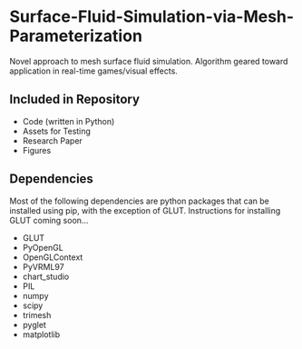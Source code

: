 # Surface-Fluid-Simulation-via-Mesh-Parameterization
Novel approach to mesh surface fluid simulation. Algorithm geared toward application in real-time games/visual effects.

## Included in Repository

- Code (written in Python)
- Assets for Testing
- Research Paper
- Figures

## Dependencies

Most of the following dependencies are python packages that can be installed using pip, with the exception of GLUT. Instructions for installing GLUT coming soon...

- GLUT
- PyOpenGL
- OpenGLContext
- PyVRML97
- chart_studio
- PIL
- numpy
- scipy
- trimesh
- pyglet
- matplotlib
